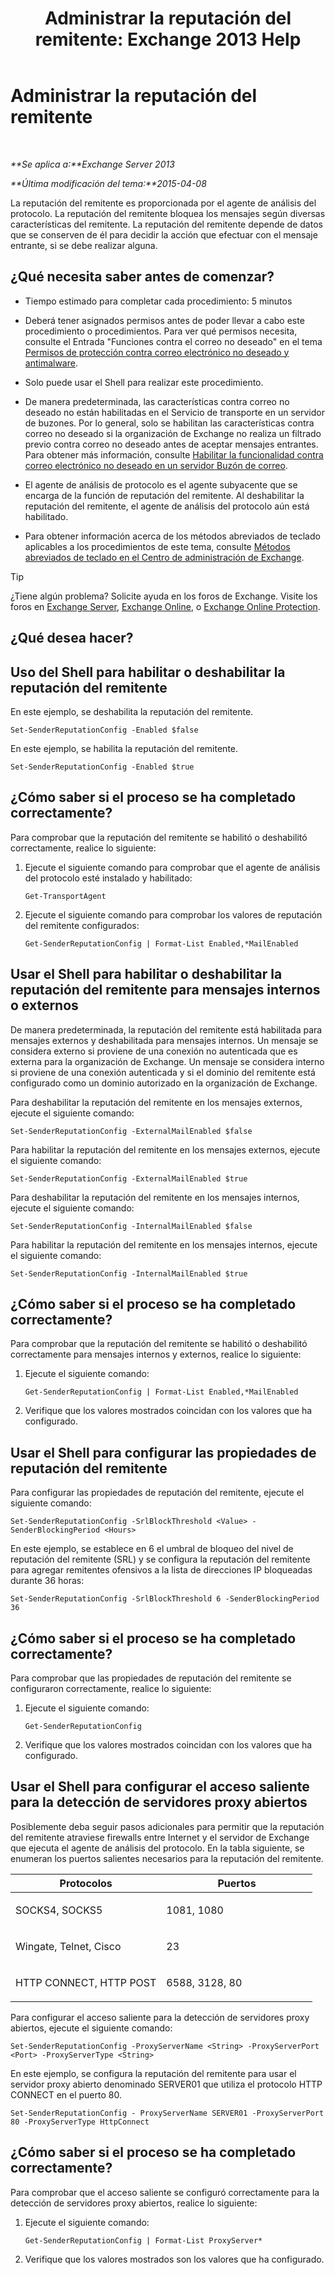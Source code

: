 ﻿---
title: 'Administrar la reputación del remitente: Exchange 2013 Help'
TOCTitle: Administrar la reputación del remitente
ms:assetid: f2716bd9-e3ac-46d9-9264-4e3dabfa0f38
ms:mtpsurl: https://technet.microsoft.com/es-es/library/Bb125186(v=EXCHG.150)
ms:contentKeyID: 49896009
ms.date: 05/22/2018
mtps_version: v=EXCHG.150
ms.translationtype: MT
---

# Administrar la reputación del remitente

 

_**Se aplica a:**Exchange Server 2013_

_**Última modificación del tema:**2015-04-08_

La reputación del remitente es proporcionada por el agente de análisis del protocolo. La reputación del remitente bloquea los mensajes según diversas características del remitente. La reputación del remitente depende de datos que se conserven de él para decidir la acción que efectuar con el mensaje entrante, si se debe realizar alguna.

## ¿Qué necesita saber antes de comenzar?

  - Tiempo estimado para completar cada procedimiento: 5 minutos

  - Deberá tener asignados permisos antes de poder llevar a cabo este procedimiento o procedimientos. Para ver qué permisos necesita, consulte el Entrada "Funciones contra el correo no deseado" en el tema [Permisos de protección contra correo electrónico no deseado y antimalware](anti-spam-and-anti-malware-permissions-exchange-2013-help.md).

  - Solo puede usar el Shell para realizar este procedimiento.

  - De manera predeterminada, las características contra correo no deseado no están habilitadas en el Servicio de transporte en un servidor de buzones. Por lo general, solo se habilitan las características contra correo no deseado si la organización de Exchange no realiza un filtrado previo contra correo no deseado antes de aceptar mensajes entrantes. Para obtener más información, consulte [Habilitar la funcionalidad contra correo electrónico no deseado en un servidor Buzón de correo](enable-anti-spam-functionality-on-mailbox-servers-exchange-2013-help.md).

  - El agente de análisis de protocolo es el agente subyacente que se encarga de la función de reputación del remitente. Al deshabilitar la reputación del remitente, el agente de análisis del protocolo aún está habilitado.

  - Para obtener información acerca de los métodos abreviados de teclado aplicables a los procedimientos de este tema, consulte [Métodos abreviados de teclado en el Centro de administración de Exchange](keyboard-shortcuts-in-the-exchange-admin-center-exchange-online-protection-help.md).


> [!TIP]
> ¿Tiene algún problema? Solicite ayuda en los foros de Exchange. Visite los foros en <A href="https://go.microsoft.com/fwlink/p/?linkid=60612">Exchange Server</A>, <A href="https://go.microsoft.com/fwlink/p/?linkid=267542">Exchange Online</A>, o <A href="https://go.microsoft.com/fwlink/p/?linkid=285351">Exchange Online Protection</A>.



## ¿Qué desea hacer?

## Uso del Shell para habilitar o deshabilitar la reputación del remitente

En este ejemplo, se deshabilita la reputación del remitente.

    Set-SenderReputationConfig -Enabled $false

En este ejemplo, se habilita la reputación del remitente.

    Set-SenderReputationConfig -Enabled $true

## ¿Cómo saber si el proceso se ha completado correctamente?

Para comprobar que la reputación del remitente se habilitó o deshabilitó correctamente, realice lo siguiente:

1.  Ejecute el siguiente comando para comprobar que el agente de análisis del protocolo esté instalado y habilitado:
    
        Get-TransportAgent

2.  Ejecute el siguiente comando para comprobar los valores de reputación del remitente configurados:
    
        Get-SenderReputationConfig | Format-List Enabled,*MailEnabled

## Usar el Shell para habilitar o deshabilitar la reputación del remitente para mensajes internos o externos

De manera predeterminada, la reputación del remitente está habilitada para mensajes externos y deshabilitada para mensajes internos. Un mensaje se considera externo si proviene de una conexión no autenticada que es externa para la organización de Exchange. Un mensaje se considera interno si proviene de una conexión autenticada y si el dominio del remitente está configurado como un dominio autorizado en la organización de Exchange.

Para deshabilitar la reputación del remitente en los mensajes externos, ejecute el siguiente comando:

    Set-SenderReputationConfig -ExternalMailEnabled $false

Para habilitar la reputación del remitente en los mensajes externos, ejecute el siguiente comando:

    Set-SenderReputationConfig -ExternalMailEnabled $true

Para deshabilitar la reputación del remitente en los mensajes internos, ejecute el siguiente comando:

    Set-SenderReputationConfig -InternalMailEnabled $false

Para habilitar la reputación del remitente en los mensajes internos, ejecute el siguiente comando:

    Set-SenderReputationConfig -InternalMailEnabled $true

## ¿Cómo saber si el proceso se ha completado correctamente?

Para comprobar que la reputación del remitente se habilitó o deshabilitó correctamente para mensajes internos y externos, realice lo siguiente:

1.  Ejecute el siguiente comando:
    
        Get-SenderReputationConfig | Format-List Enabled,*MailEnabled

2.  Verifique que los valores mostrados coincidan con los valores que ha configurado.

## Usar el Shell para configurar las propiedades de reputación del remitente

Para configurar las propiedades de reputación del remitente, ejecute el siguiente comando:

    Set-SenderReputationConfig -SrlBlockThreshold <Value> -SenderBlockingPeriod <Hours>

En este ejemplo, se establece en 6 el umbral de bloqueo del nivel de reputación del remitente (SRL) y se configura la reputación del remitente para agregar remitentes ofensivos a la lista de direcciones IP bloqueadas durante 36 horas:

    Set-SenderReputationConfig -SrlBlockThreshold 6 -SenderBlockingPeriod 36

## ¿Cómo saber si el proceso se ha completado correctamente?

Para comprobar que las propiedades de reputación del remitente se configuraron correctamente, realice lo siguiente:

1.  Ejecute el siguiente comando:
    
        Get-SenderReputationConfig

2.  Verifique que los valores mostrados coincidan con los valores que ha configurado.

## Usar el Shell para configurar el acceso saliente para la detección de servidores proxy abiertos

Posiblemente deba seguir pasos adicionales para permitir que la reputación del remitente atraviese firewalls entre Internet y el servidor de Exchange que ejecuta el agente de análisis del protocolo. En la tabla siguiente, se enumeran los puertos salientes necesarios para la reputación del remitente.


<table>
<colgroup>
<col style="width: 50%" />
<col style="width: 50%" />
</colgroup>
<thead>
<tr class="header">
<th>Protocolos</th>
<th>Puertos</th>
</tr>
</thead>
<tbody>
<tr class="odd">
<td><p>SOCKS4, SOCKS5</p></td>
<td><p>1081, 1080</p></td>
</tr>
<tr class="even">
<td><p>Wingate, Telnet, Cisco</p></td>
<td><p>23</p></td>
</tr>
<tr class="odd">
<td><p>HTTP CONNECT, HTTP POST</p></td>
<td><p>6588, 3128, 80</p></td>
</tr>
</tbody>
</table>


Para configurar el acceso saliente para la detección de servidores proxy abiertos, ejecute el siguiente comando:

    Set-SenderReputationConfig -ProxyServerName <String> -ProxyServerPort <Port> -ProxyServerType <String>

En este ejemplo, se configura la reputación del remitente para usar el servidor proxy abierto denominado SERVER01 que utiliza el protocolo HTTP CONNECT en el puerto 80.

    Set-SenderReputationConfig - ProxyServerName SERVER01 -ProxyServerPort 80 -ProxyServerType HttpConnect

## ¿Cómo saber si el proceso se ha completado correctamente?

Para comprobar que el acceso saliente se configuró correctamente para la detección de servidores proxy abiertos, realice lo siguiente:

1.  Ejecute el siguiente comando:
    
        Get-SenderReputationConfig | Format-List ProxyServer*

2.  Verifique que los valores mostrados son los valores que ha configurado.

